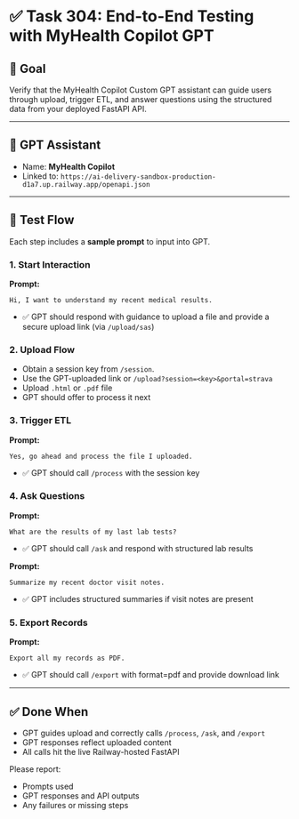 # ✅ Task 304: End-to-End Testing with MyHealth Copilot GPT

## 🎯 Goal
Verify that the MyHealth Copilot Custom GPT assistant can guide users through upload, trigger ETL, and answer questions using the structured data from your deployed FastAPI API.

---

## 🤖 GPT Assistant
- Name: **MyHealth Copilot**
- Linked to: `https://ai-delivery-sandbox-production-d1a7.up.railway.app/openapi.json`

---

## 🧪 Test Flow
Each step includes a **sample prompt** to input into GPT.

### 1. Start Interaction
**Prompt:**
```
Hi, I want to understand my recent medical results.
```
- ✅ GPT should respond with guidance to upload a file and provide a secure upload link (via `/upload/sas`)

### 2. Upload Flow
- Obtain a session key from `/session`.
- Use the GPT-uploaded link or `/upload?session=<key>&portal=strava`
- Upload `.html` or `.pdf` file
- GPT should offer to process it next

### 3. Trigger ETL
**Prompt:**
```
Yes, go ahead and process the file I uploaded.
```
- ✅ GPT should call `/process` with the session key

### 4. Ask Questions
**Prompt:**
```
What are the results of my last lab tests?
```
- ✅ GPT should call `/ask` and respond with structured lab results

**Prompt:**
```
Summarize my recent doctor visit notes.
```
- ✅ GPT includes structured summaries if visit notes are present

### 5. Export Records
**Prompt:**
```
Export all my records as PDF.
```
- ✅ GPT should call `/export` with format=pdf and provide download link

---

## ✅ Done When
- GPT guides upload and correctly calls `/process`, `/ask`, and `/export`
- GPT responses reflect uploaded content
- All calls hit the live Railway-hosted FastAPI

Please report:
- Prompts used
- GPT responses and API outputs
- Any failures or missing steps
